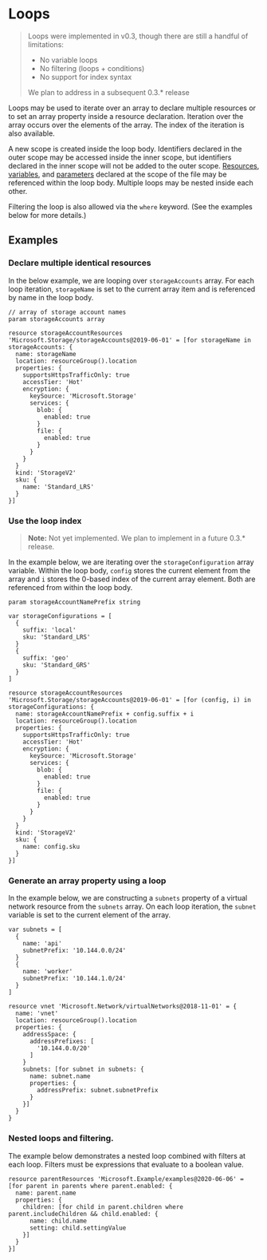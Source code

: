 # Loops

>Loops were implemented in v0.3, though there are still a handful of limitations:
> * No variable loops
> * No filtering (loops + conditions)
> * No support for index syntax
>
> We plan to address in a subsequent 0.3.* release

Loops may be used to iterate over an array to declare multiple resources or to set an array property inside a resource declaration. Iteration over the array occurs over the elements of the array. The index of the iteration is also available.

A new scope is created inside the loop body. Identifiers declared in the outer scope may be accessed inside the inner scope, but identifiers declared in the inner scope will not be added to the outer scope. [Resources](./resources.md), [variables](./variables.md), and [parameters](./parameters.md) declared at the scope of the file may be referenced within the loop body. Multiple loops may be nested inside each other.

Filtering the loop is also allowed via the `where` keyword. (See the examples below for more details.)

## Examples

### Declare multiple identical resources
In the below example, we are looping over `storageAccounts` array. For each loop iteration, `storageName` is set to the current array item and is referenced by name in the loop body.
```
// array of storage account names
param storageAccounts array

resource storageAccountResources 'Microsoft.Storage/storageAccounts@2019-06-01' = [for storageName in storageAccounts: {
  name: storageName
  location: resourceGroup().location
  properties: {
    supportsHttpsTrafficOnly: true
    accessTier: 'Hot'
    encryption: {
      keySource: 'Microsoft.Storage'
      services: {
        blob: {
          enabled: true
        }
        file: {
          enabled: true
        }
      }
    }
  }
  kind: 'StorageV2'
  sku: {
    name: 'Standard_LRS'
  }
}]
```

### Use the loop index

>**Note:** Not yet implemented. We plan to implement in a future 0.3.* release.

In the example below, we are iterating over the `storageConfiguration` array variable. Within the loop body, `config` stores the current element from the array and `i` stores the 0-based index of the current array element. Both are referenced from within the loop body.

```
param storageAccountNamePrefix string

var storageConfigurations = [
  {
    suffix: 'local'
    sku: 'Standard_LRS'
  }
  {
    suffix: 'geo'
    sku: 'Standard_GRS'
  }
]

resource storageAccountResources 'Microsoft.Storage/storageAccounts@2019-06-01' = [for (config, i) in storageConfigurations: {
  name: storageAccountNamePrefix + config.suffix + i
  location: resourceGroup().location
  properties: {
    supportsHttpsTrafficOnly: true
    accessTier: 'Hot'
    encryption: {
      keySource: 'Microsoft.Storage'
      services: {
        blob: {
          enabled: true
        }
        file: {
          enabled: true
        }
      }
    }
  }
  kind: 'StorageV2'
  sku: {
    name: config.sku
  }
}]

```

### Generate an array property using a loop
In the example below, we are constructing a `subnets` property of a virtual network resource from the `subnets` array. On each loop iteration, the `subnet` variable is set to the current element of the array.

```
var subnets = [
  {
    name: 'api'
    subnetPrefix: '10.144.0.0/24'
  }
  {
    name: 'worker'
    subnetPrefix: '10.144.1.0/24'
  }
]

resource vnet 'Microsoft.Network/virtualNetworks@2018-11-01' = {
  name: 'vnet'
  location: resourceGroup().location
  properties: {
    addressSpace: {
      addressPrefixes: [
        '10.144.0.0/20'
      ]
    }
    subnets: [for subnet in subnets: {
      name: subnet.name
      properties: {
        addressPrefix: subnet.subnetPrefix
      }
    }]
  }
}
```

### Nested loops and filtering.
The example below demonstrates a nested loop combined with filters at each loop. Filters must be expressions that evaluate to a boolean value.

```
resource parentResources 'Microsoft.Example/examples@2020-06-06' = [for parent in parents where parent.enabled: {
  name: parent.name
  properties: {
    children: [for child in parent.children where parent.includeChildren && child.enabled: {
      name: child.name
      setting: child.settingValue
    }]
  }
}]
```
